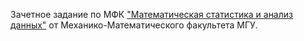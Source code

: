 Зачетное задание по МФК ["Математическая статистика и анализ данных"](https://lk.msu.ru/course/view?id=2969) от Механико-Математического факультета МГУ.